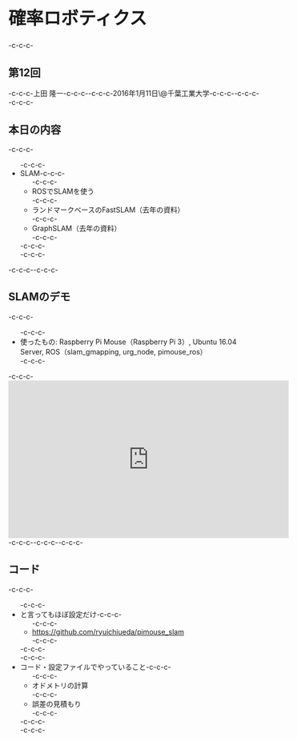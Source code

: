 <h1 style="font-size: 250%;">確率ロボティクス</h1>-c-c-c-<h2>第12回</h2>-c-c-c-上田 隆一-c-c-c--c-c-c-2016年1月11日\@千葉工業大学-c-c-c--c-c-c-<!--nextpage-->-c-c-c-<h2>本日の内容</h2>-c-c-c-<ul>-c-c-c- 	<li>SLAM-c-c-c-<ul>-c-c-c- 	<li>ROSでSLAMを使う</li>-c-c-c- 	<li>ランドマークベースのFastSLAM（去年の資料）</li>-c-c-c- 	<li>GraphSLAM（去年の資料）</li>-c-c-c-</ul>-c-c-c-</li>-c-c-c-</ul>-c-c-c-<!--nextpage-->-c-c-c-<h2>SLAMのデモ</h2>-c-c-c-<ul>-c-c-c- 	<li>使ったもの: Raspberry Pi Mouse（Raspberry Pi 3）, Ubuntu 16.04 Server, ROS（slam_gmapping, urg_node, pimouse_ros）</li>-c-c-c-</ul>-c-c-c-<iframe src="https://www.youtube.com/embed/b2kYQ11PUSI" width="560" height="315" frameborder="0" allowfullscreen="allowfullscreen"></iframe>-c-c-c--c-c-c-<!--nextpage-->-c-c-c-<h2>コード</h2>-c-c-c-<ul>-c-c-c- 	<li>と言ってもほぼ設定だけ-c-c-c-<ul>-c-c-c- 	<li><a href="https://github.com/ryuichiueda/pimouse_slam" target="_blank">https://github.com/ryuichiueda/pimouse_slam</a></li>-c-c-c-</ul>-c-c-c-</li>-c-c-c- 	<li>コード・設定ファイルでやっていること-c-c-c-<ul>-c-c-c- 	<li>オドメトリの計算</li>-c-c-c- 	<li>誤差の見積もり</li>-c-c-c-</ul>-c-c-c-</li>-c-c-c-</ul>

